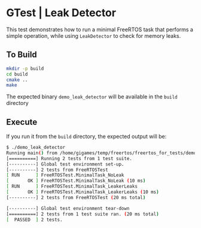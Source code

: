 # GTest | Leak Detector

This test demonstrates how to run a minimal FreeRTOS task that performs a simple operation, 
while using `LeakDetector` to check for memory leaks.

## To Build

```bash
mkdir -p build
cd build
cmake ..
make
```

The expected binary `demo_leak_detector` will be available in the `build` directory

## Execute

If you run it from the `build` directory, the expected output will be:

```bash
$ ./demo_leak_detector 
Running main() from /home/gigames/temp/freertos/freertos_for_tests/demos/gtest/leak_detection/build/_deps/googletest-src/googletest/src/gtest_main.cc
[==========] Running 2 tests from 1 test suite.
[----------] Global test environment set-up.
[----------] 2 tests from FreeRTOSTest
[ RUN      ] FreeRTOSTest.MinimalTask_NoLeak
[       OK ] FreeRTOSTest.MinimalTask_NoLeak (10 ms)
[ RUN      ] FreeRTOSTest.MinimalTask_LeakerLeaks
[       OK ] FreeRTOSTest.MinimalTask_LeakerLeaks (10 ms)
[----------] 2 tests from FreeRTOSTest (20 ms total)

[----------] Global test environment tear-down
[==========] 2 tests from 1 test suite ran. (20 ms total)
[  PASSED  ] 2 tests.
```

